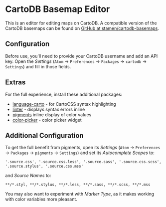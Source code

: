 # CartoDB Basemap Editor

This is an editor for editing maps on CartoDB. A compatible version of the
CartoDB basemaps can be found on
[GitHub at stamen/cartodb-basemaps](https://github.com/stamen/cartodb-basemaps).

## Configuration

Before use, you'll need to provide your CartoDB username and add an API key.
Open the _Settings_ (`Atom` → `Preferences` → `Packages` → `cartodb` →
`Settings`) and fill in those fields.

## Extras

For the full experience, install these additional packages:

* [language-carto](https://atom.io/packages/language-carto) - for CartoCSS
  syntax highlighting
* [linter](https://atom.io/packages/linter) - displays syntax errors inline
* [pigments](https://atom.io/packages/pigments) inline display of color values
* [color-picker](https://atom.io/packages/color-picker) - color picker widget

## Additional Configuration

To get the full benefit from pigments, open its _Settings_ (`Atom` →
`Preferences` → `Packages` → `pigments` → `Settings`) and set its _Autocomplete
Scopes_ to:

```
'.source.css', '.source.css.less', '.source.sass', '.source.css.scss', '.source.stylus', '.source.css.mss'
```

and _Source Names_ to:

```
**/*.styl, **/*.stylus, **/*.less, **/*.sass, **/*.scss, **/*.mss
```

You may also want to experiment with _Marker Type_, as it makes working with
color variables more pleasant.
